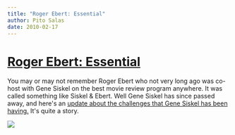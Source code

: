 ```yaml
---
title: "Roger Ebert: Essential"
author: Pito Salas
date: 2010-02-17
---
```

# [Roger Ebert: Essential](None)




You may or may not remember Roger Ebert who not very long ago was co-host with
Gene Siskel on the best movie review program anywhere. It was called something
like Siskel & Ebert. Well Gene Siskel has since passed away, and here's an
[update about the challenges that Gene Siskel has been
having.](<http://www.esquire.com/print-this/roger-ebert-0310>) It's quite a
story.

![](https://i0.wp.com/img.zemanta.com/pixy.gif?w=584)


